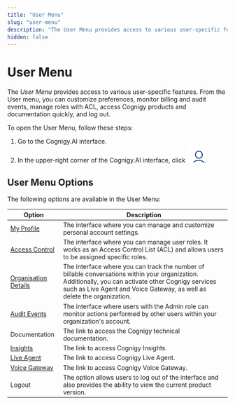 ```yaml
---
title: "User Menu" 
slug: "user-menu"
description: "The User Menu provides access to various user-specific features. Customize preferences, monitor billing and audit events, manage roles with ACL, access Cognigy products and documentation quickly, and log out."
hidden: false 
---
```


# User Menu

The _User Menu_ provides access to various user-specific features.
From the User menu, you can customize preferences, monitor billing and audit events,
manage roles with ACL, access Cognigy products and documentation quickly, and log out.

To open the User Menu, follow these steps:

1. Go to the Cognigy.AI interface.
2. In the upper-right corner of the Cognigy.AI interface, click ![user-menu](../../../assets/icons/user-menu.svg).

## User Menu Options

The following options are available in the User Menu:

| Option                                                   | Description                                                                                                                                                                                                                      |
|----------------------------------------------------------|----------------------------------------------------------------------------------------------------------------------------------------------------------------------------------------------------------------------------------|
| [My Profile](my-profile.md)                              | The interface where you can manage and customize personal account settings.                                                                                                                                                      |
| [Access Control](access-control.md)                      | The interface where you can manage user roles. It works as an Access Control List (ACL) and allows users to be assigned specific roles.                                                                                          |
| [Organisation Details](organisation-details.md)          | The interface where you can track the number of billable conversations within your organization. Additionally, you can activate other Cognigy services such as Live Agent and Voice Gateway, as well as delete the organization. |
| [Audit Events](audit-events.md)                          | The interface where users with the Admin role can monitor actions performed by other users within your organization's account.                                                                                                   |
| Documentation                                            | The link to access the Cognigy technical documentation.                                                                                                                                                                          |
| [Insights](../../../insights/cognigy-insights.md)        | The link to access Cognigy Insights.                                                                                                                                                                                             |
| [Live Agent](../../../live-agent/assistants/overview.md) | The link to access Cognigy Live Agent.                                                                                                                                                                                           |
| [Voice Gateway](../../../voicegateway/overview.md)       | The link to access Cognigy Voice Gateway.                                                                                                                                                                                        |
| Logout                                                   | The option allows users to log out of the interface and also provides the ability to view the current product version.                                                                                                           |